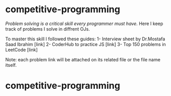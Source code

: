 # competitive-programming

_Problem solving is a critical skill every programmer must have._
Here I keep track of problems I solve in diffrent OJs.

To master this skill I followed these guides:
1- Interview sheet by Dr.Mostafa Saad Ibrahim [link]
2- CoderHub to practice JS [link]
3- Top 150 problems in LeetCode [link]

Note: each problem link will be attached on its related file or the file name itself.
# competitive-programming
